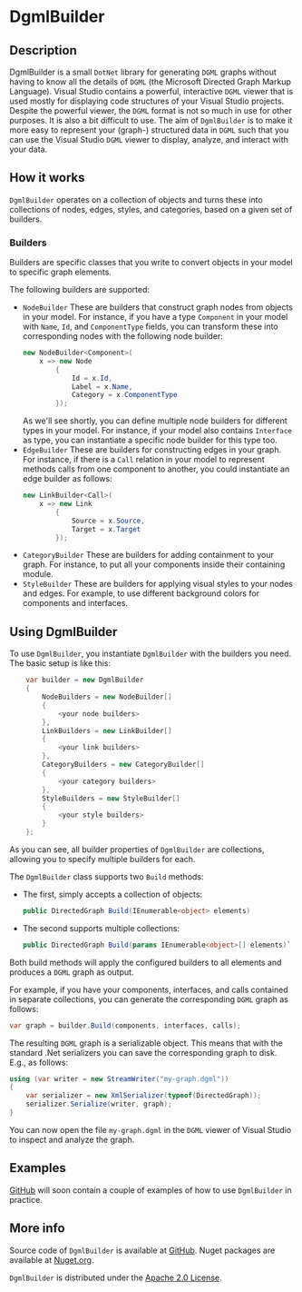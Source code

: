 # DgmlBuilder

## Description
DgmlBuilder is a small `DotNet` library for generating `DGML` graphs without having to know all the details of `DGML` (the Microsoft Directed Graph Markup Language). Visual Studio contains a powerful, interactive `DGML` viewer that is used mostly for displaying code structures of your Visual Studio projects. Despite the powerful viewer, the `DGML` format is not so much in use for other purposes. It is also a bit difficult to use. The aim of `DgmlBuilder` is to make it more easy to represent your (graph-) structured data in `DGML` such that you can use the Visual Studio `DGML` viewer to display, analyze, and interact with your data.

## How it works
`DgmlBuilder` operates on a collection of objects and turns these into collections of nodes, edges, styles, and categories, based on a given set of builders.

### Builders
Builders are specific classes that you write to convert objects in your model to specific graph elements.

The following builders are supported:
* `NodeBuilder` These are builders that construct graph nodes from objects in your model. For instance, if you have a type `Component` in your model with `Name`,  `Id`, and `ComponentType` fields, you can transform these into corresponding nodes with the following node builder:
    ```csharp
    new NodeBuilder<Component>(
        x => new Node 
            {
                Id = x.Id,
                Label = x.Name,
                Category = x.ComponentType
            });
    ```
    As we'll see shortly, you can define multiple node builders for different types in your model. For instance, if your model also contains `Interface` as type, you can instantiate a specific node builder for this type too.
* `EdgeBuilder` These are builders for constructing edges in your graph. For instance, if there is a `Call` relation in your model to represent methods calls from one component to another, you could instantiate an edge builder as follows:
    ```csharp
    new LinkBuilder<Call>(
        x => new Link
            {
                Source = x.Source,
                Target = x.Target
            });
    ```
* `CategoryBuilder` These are builders for adding containment to your graph. For instance, to put all your components inside their containing module.
* `StyleBuilder` These are builders for applying visual styles to your nodes and edges. For example, to use different background colors for components and interfaces.
## Using DgmlBuilder
To use `DgmlBuilder`, you instantiate `DgmlBuilder` with the builders you need. The basic setup is like this:
```csharp
    var builder = new DgmlBuilder
    {
        NodeBuilders = new NodeBuilder[]
        {
            <your node builders>
        },
        LinkBuilders = new LinkBuilder[]
        {
            <your link builders>
        },
        CategoryBuilders = new CategoryBuilder[]
        {
            <your category builders>
        },
        StyleBuilders = new StyleBuilder[]
        {
            <your style builders>
        }
    };
```
As you can see, all builder properties of `DgmlBuilder` are collections, allowing you to specify multiple builders for each.

The `DgmlBuilder` class supports two `Build` methods:
* The first, simply accepts a collection of objects:
    ```csharp
    public DirectedGraph Build(IEnumerable<object> elements)
    ```
* The second supports multiple collections:
    ```csharp
    public DirectedGraph Build(params IEnumerable<object>[] elements)`
    ```
Both build methods will apply the configured builders to all elements and produces a `DGML` graph as output.

For example, if you have your components, interfaces, and calls contained in separate collections, you can generate the corresponding `DGML` graph as follows:
```csharp
var graph = builder.Build(components, interfaces, calls);
```

The resulting `DGML` graph is a serializable object. This means that with the standard .Net serializers you can save the corresponding graph to disk. E.g., as follows:
```csharp
using (var writer = new StreamWriter("my-graph.dgml"))
{
    var serializer = new XmlSerializer(typeof(DirectedGraph));
    serializer.Serialize(writer, graph);
}
```
You can now open the file `my-graph.dgml` in the `DGML` viewer of Visual Studio to inspect and analyze the graph.
## Examples
[GitHub](https://github.com/merijndejonge/DgmlBuilder) will soon contain  a couple of examples of how to use `DgmlBuilder` in practice.
## More info
Source code of `DgmlBuilder` is available at [GitHub](https://github.com/merijndejonge/DgmlBuilder). Nuget packages are available at [Nuget.org](https://www.nuget.org/packages/DgmlBuilder).

`DgmlBuilder` is distributed under the [Apache 2.0 License](https://github.com/merijndejonge/DgmlBuilder/blob/master/LICENSE).
